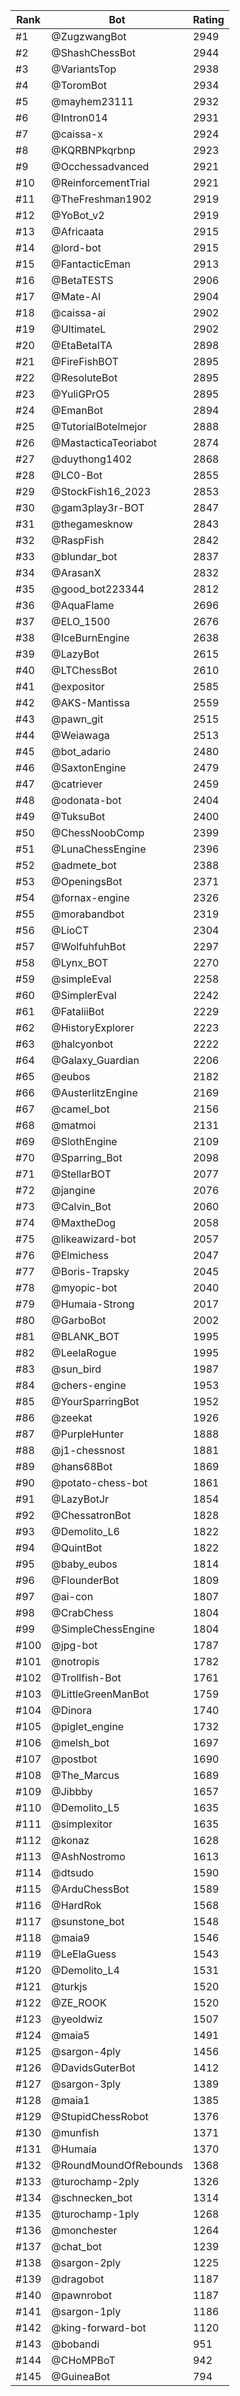 Rank|Bot|Rating
---|---|---
#1|@ZugzwangBot|2949
#2|@ShashChessBot|2944
#3|@VariantsTop|2938
#4|@ToromBot|2934
#5|@mayhem23111|2932
#6|@Intron014|2931
#7|@caissa-x|2924
#8|@KQRBNPkqrbnp|2923
#9|@Occhessadvanced|2921
#10|@ReinforcementTrial|2921
#11|@TheFreshman1902|2919
#12|@YoBot_v2|2919
#13|@Africaata|2915
#14|@lord-bot|2915
#15|@FantacticEman|2913
#16|@BetaTESTS|2906
#17|@Mate-AI|2904
#18|@caissa-ai|2902
#19|@UltimateL|2902
#20|@EtaBetaITA|2898
#21|@FireFishBOT|2895
#22|@ResoluteBot|2895
#23|@YuliGPrO5|2895
#24|@EmanBot|2894
#25|@TutorialBotelmejor|2888
#26|@MastacticaTeoriabot|2874
#27|@duythong1402|2868
#28|@LC0-Bot|2855
#29|@StockFish16_2023|2853
#30|@gam3play3r-BOT|2847
#31|@thegamesknow|2843
#32|@RaspFish|2842
#33|@blundar_bot|2837
#34|@ArasanX|2832
#35|@good_bot223344|2812
#36|@AquaFlame|2696
#37|@ELO_1500|2676
#38|@IceBurnEngine|2638
#39|@LazyBot|2615
#40|@LTChessBot|2610
#41|@expositor|2585
#42|@AKS-Mantissa|2559
#43|@pawn_git|2515
#44|@Weiawaga|2513
#45|@bot_adario|2480
#46|@SaxtonEngine|2479
#47|@catriever|2459
#48|@odonata-bot|2404
#49|@TuksuBot|2400
#50|@ChessNoobComp|2399
#51|@LunaChessEngine|2396
#52|@admete_bot|2388
#53|@OpeningsBot|2371
#54|@fornax-engine|2326
#55|@morabandbot|2319
#56|@LioCT|2304
#57|@WolfuhfuhBot|2297
#58|@Lynx_BOT|2270
#59|@simpleEval|2258
#60|@SimplerEval|2242
#61|@FataliiBot|2229
#62|@HistoryExplorer|2223
#63|@halcyonbot|2222
#64|@Galaxy_Guardian|2206
#65|@eubos|2182
#66|@AusterlitzEngine|2169
#67|@camel_bot|2156
#68|@matmoi|2131
#69|@SlothEngine|2109
#70|@Sparring_Bot|2098
#71|@StellarBOT|2077
#72|@jangine|2076
#73|@Calvin_Bot|2060
#74|@MaxtheDog|2058
#75|@likeawizard-bot|2057
#76|@Elmichess|2047
#77|@Boris-Trapsky|2045
#78|@myopic-bot|2040
#79|@Humaia-Strong|2017
#80|@GarboBot|2002
#81|@BLANK_BOT|1995
#82|@LeelaRogue|1995
#83|@sun_bird|1987
#84|@chers-engine|1953
#85|@YourSparringBot|1952
#86|@zeekat|1926
#87|@PurpleHunter|1888
#88|@j1-chessnost|1881
#89|@hans68Bot|1869
#90|@potato-chess-bot|1861
#91|@LazyBotJr|1854
#92|@ChessatronBot|1828
#93|@Demolito_L6|1822
#94|@QuintBot|1822
#95|@baby_eubos|1814
#96|@FlounderBot|1809
#97|@ai-con|1807
#98|@CrabChess|1804
#99|@SimpleChessEngine|1804
#100|@jpg-bot|1787
#101|@notropis|1782
#102|@Trollfish-Bot|1761
#103|@LittleGreenManBot|1759
#104|@Dinora|1740
#105|@piglet_engine|1732
#106|@melsh_bot|1697
#107|@postbot|1690
#108|@The_Marcus|1689
#109|@Jibbby|1657
#110|@Demolito_L5|1635
#111|@simplexitor|1635
#112|@konaz|1628
#113|@AshNostromo|1613
#114|@dtsudo|1590
#115|@ArduChessBot|1589
#116|@HardRok|1568
#117|@sunstone_bot|1548
#118|@maia9|1546
#119|@LeElaGuess|1543
#120|@Demolito_L4|1531
#121|@turkjs|1520
#122|@ZE_ROOK|1520
#123|@yeoldwiz|1507
#124|@maia5|1491
#125|@sargon-4ply|1456
#126|@DavidsGuterBot|1412
#127|@sargon-3ply|1389
#128|@maia1|1385
#129|@StupidChessRobot|1376
#130|@munfish|1371
#131|@Humaia|1370
#132|@RoundMoundOfRebounds|1368
#133|@turochamp-2ply|1326
#134|@schnecken_bot|1314
#135|@turochamp-1ply|1268
#136|@monchester|1264
#137|@chat_bot|1239
#138|@sargon-2ply|1225
#139|@dragobot|1187
#140|@pawnrobot|1187
#141|@sargon-1ply|1186
#142|@king-forward-bot|1120
#143|@bobandi|951
#144|@CHoMPBoT|942
#145|@GuineaBot|794
